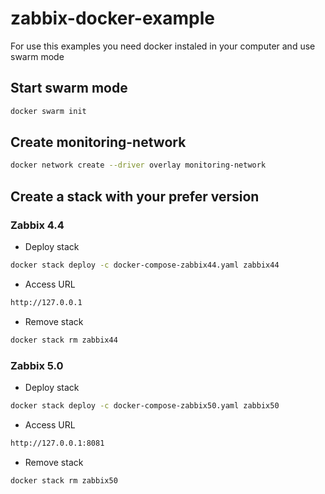 # zabbix-docker-example

For use this examples you need docker instaled in your computer and use swarm mode

## Start swarm mode

```bash
docker swarm init
```

## Create monitoring-network

```bash
docker network create --driver overlay monitoring-network
```

## Create a stack with your prefer version

### Zabbix 4.4

- Deploy stack

```bash
docker stack deploy -c docker-compose-zabbix44.yaml zabbix44
```

- Access URL

```bash
http://127.0.0.1
```

- Remove stack

```bash
docker stack rm zabbix44
```

### Zabbix 5.0

- Deploy stack

```bash
docker stack deploy -c docker-compose-zabbix50.yaml zabbix50
```

- Access URL

```bash
http://127.0.0.1:8081
```

- Remove stack

```bash
docker stack rm zabbix50
```

